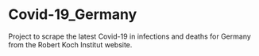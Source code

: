 # Covid-19_Germany

Project to scrape the latest Covid-19 in infections and deaths for Germany from the Robert Koch Institut website. 
